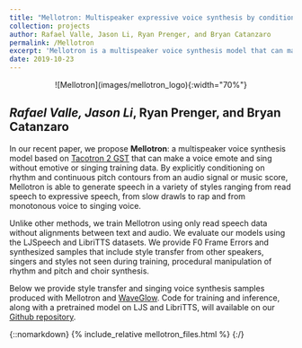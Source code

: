 ```yaml
---
title: "Mellotron: Multispeaker expressive voice synthesis by conditioning on rhythm, pitch and global style tokens"
collection: projects
author: Rafael Valle, Jason Li, Ryan Prenger, and Bryan Catanzaro
permalink: /Mellotron
excerpt: 'Mellotron is a multispeaker voice synthesis model that can make a voice emote and sing without emotive or singing training data'
date: 2019-10-23
---
```


<p align="center" markdown="1">
![Mellotron](images/mellotron_logo){:width="70%"}
</p>

## *Rafael Valle, Jason Li*, Ryan Prenger, and Bryan Catanzaro

In our recent paper, we propose **Mellotron**: a multispeaker voice synthesis model based on [Tacotron 2 GST] that can make a voice emote and sing without emotive or singing training data. By explicitly conditioning on rhythm and continuous pitch contours from an audio signal or music score, Mellotron is able to generate speech in a variety of styles ranging from read speech to expressive speech, from slow drawls to rap and from monotonous voice to singing voice.

Unlike other methods, we train Mellotron using only read speech data without alignments between text and audio. We evaluate our models using the LJSpeech and LibriTTS datasets. We provide F0 Frame Errors and synthesized samples that include style transfer from other speakers, singers and styles not seen during training, procedural manipulation of rhythm and pitch and choir synthesis.

Below we provide style transfer and singing voice synthesis samples produced with Mellotron and [WaveGlow].
Code for training and inference, along with a pretrained model on LJS and LibriTTS, will available on our [Github repository].

[paper]: https://arxiv.org/abs/1811.00002
[Tacotron 2 GST]: https://arxiv.org/abs/1803.09017
[Github repository]: http://github.com/NVIDIA/mellotron
[WaveGlow]: https://github.com/NVIDIA/waveglow

{::nomarkdown}
{% include_relative mellotron_files.html %}
{:/}
